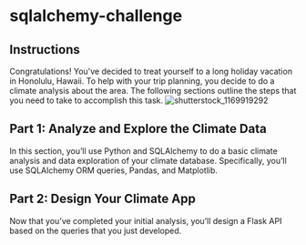 # sqlalchemy-challenge
## Instructions
Congratulations! You've decided to treat yourself to a long holiday vacation in Honolulu, Hawaii. To help with your trip planning, you decide to do a climate analysis about the area. The following sections outline the steps that you need to take to accomplish this task.
![shutterstock_1169919292](https://user-images.githubusercontent.com/118202453/223221138-f1bc2c33-d6e6-45ff-92be-dde396ad1955.jpg)

## Part 1: Analyze and Explore the Climate Data
In this section, you’ll use Python and SQLAlchemy to do a basic climate analysis and data exploration of your climate database. Specifically, you’ll use SQLAlchemy ORM queries, Pandas, and Matplotlib. 

## Part 2: Design Your Climate App
Now that you’ve completed your initial analysis, you’ll design a Flask API based on the queries that you just developed. 
